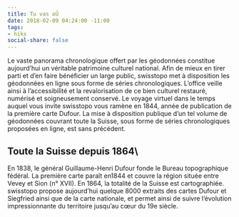 ```yaml
---
title: Tu vas oÛ
date: 2018-02-09 04:24:00 -11:00
tags:
- hiks
social-share: false
---
```


Le vaste panorama chronologique offert par les géodonnées constitue aujourd’hui un véritable patrimoine culturel national. Afin de mieux en tirer parti et d’en faire bénéficier un large public, swisstopo met à disposition les géodonnées en ligne sous forme de séries chronologiques. L’office veille ainsi à l’accessibilité et la revalorisation de ce bien culturel restauré, numérisé et soigneusement conservé. Le voyage virtuel dans le temps auquel vous invite swisstopo vous ramène en 1844, année de publication de la première carte Dufour. La mise à disposition publique d’un tel volume de géodonnées couvrant toute la Suisse, sous forme de séries chronologiques proposées en ligne, est sans précédent.

## Toute la Suisse depuis 1864\

En 1838, le général Guillaume-Henri Dufour fonde le Bureau topographique fédéral. La première carte paraît en1844 et couvre la région située entre Vevey et Sion (n° XVII). En 1864, la totalité de la Suisse est cartographiée. swisstopo propose aujourd’hui quelque 8000 extraits des cartes Dufour et Siegfried ainsi que de la carte nationale, et permet ainsi de suivre l’évolution impressionnante du territoire jusqu’au cœur du 19e siècle.
